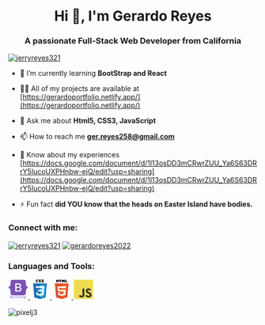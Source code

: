 <h1 align="center">Hi 👋, I'm Gerardo Reyes</h1>
<h3 align="center">A passionate Full-Stack Web Developer from California</h3>

<p align="left"> <a href="https://twitter.com/jerryreyes321" target="blank"><img src="https://img.shields.io/twitter/follow/jerryreyes321?logo=twitter&style=for-the-badge" alt="jerryreyes321" /></a> </p>

- 🌱 I’m currently learning **BootStrap and React**

- 👨‍💻 All of my projects are available at [https://gerardoportfolio.netlify.app/](https://gerardoportfolio.netlify.app/)

- 💬 Ask me about **Html5, CSS3, JavaScript**

- 📫 How to reach me **ger.reyes258@gmail.com**

- 📄 Know about my experiences [https://docs.google.com/document/d/1l13osDD3mCRwrZUU_Ya6S63DRrY5IucoUXPHnbw-ejQ/edit?usp=sharing](https://docs.google.com/document/d/1l13osDD3mCRwrZUU_Ya6S63DRrY5IucoUXPHnbw-ejQ/edit?usp=sharing)

- ⚡ Fun fact **did YOU know that the heads on Easter Island have bodies.**

<h3 align="left">Connect with me:</h3>
<p align="left">
<a href="https://twitter.com/jerryreyes321" target="blank"><img align="center" src="https://raw.githubusercontent.com/rahuldkjain/github-profile-readme-generator/master/src/images/icons/Social/twitter.svg" alt="jerryreyes321" height="30" width="40" /></a>
<a href="https://linkedin.com/in/gerardoreyes2022" target="blank"><img align="center" src="https://raw.githubusercontent.com/rahuldkjain/github-profile-readme-generator/master/src/images/icons/Social/linked-in-alt.svg" alt="gerardoreyes2022" height="30" width="40" /></a>
</p>

<h3 align="left">Languages and Tools:</h3>
<p align="left"> <a href="https://getbootstrap.com" target="_blank" rel="noreferrer"> <img src="https://raw.githubusercontent.com/devicons/devicon/master/icons/bootstrap/bootstrap-plain-wordmark.svg" alt="bootstrap" width="40" height="40"/> </a> <a href="https://www.w3schools.com/css/" target="_blank" rel="noreferrer"> <img src="https://raw.githubusercontent.com/devicons/devicon/master/icons/css3/css3-original-wordmark.svg" alt="css3" width="40" height="40"/> </a> <a href="https://www.w3.org/html/" target="_blank" rel="noreferrer"> <img src="https://raw.githubusercontent.com/devicons/devicon/master/icons/html5/html5-original-wordmark.svg" alt="html5" width="40" height="40"/> </a> <a href="https://developer.mozilla.org/en-US/docs/Web/JavaScript" target="_blank" rel="noreferrer"> <img src="https://raw.githubusercontent.com/devicons/devicon/master/icons/javascript/javascript-original.svg" alt="javascript" width="40" height="40"/> </a> </p>

<p><img align="center" src="https://github-readme-streak-stats.herokuapp.com/?user=pixelj3&" alt="pixelj3" /></p>
